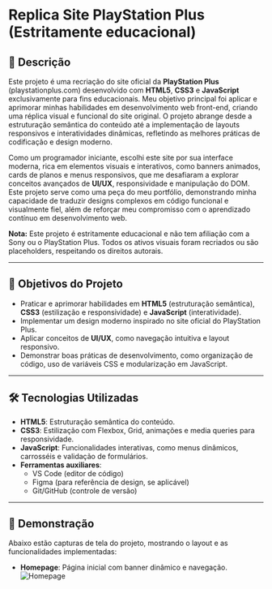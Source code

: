 # Replica Site PlayStation Plus (Estritamente educacional)

## 📖 Descrição

Este projeto é uma recriação do site oficial da **PlayStation Plus** (playstationplus.com) desenvolvido com **HTML5**, **CSS3** e **JavaScript** exclusivamente para fins educacionais. Meu objetivo principal foi aplicar e aprimorar minhas habilidades em desenvolvimento web front-end, criando uma réplica visual e funcional do site original. O projeto abrange desde a estruturação semântica do conteúdo até a implementação de layouts responsivos e interatividades dinâmicas, refletindo as melhores práticas de codificação e design moderno. 

Como um programador iniciante, escolhi este site por sua interface moderna, rica em elementos visuais e interativos, como banners animados, cards de planos e menus responsivos, que me desafiaram a explorar conceitos avançados de **UI/UX**, responsividade e manipulação do DOM. Este projeto serve como uma peça do meu portfólio, demonstrando minha capacidade de traduzir designs complexos em código funcional e visualmente fiel, além de reforçar meu compromisso com o aprendizado contínuo em desenvolvimento web. 

**Nota:** Este projeto é estritamente educacional e não tem afiliação com a Sony ou o PlayStation Plus. Todos os ativos visuais foram recriados ou são placeholders, respeitando os direitos autorais.

---

## 🎯 Objetivos do Projeto

- Praticar e aprimorar habilidades em **HTML5** (estruturação semântica), **CSS3** (estilização e responsividade) e **JavaScript** (interatividade).
- Implementar um design moderno inspirado no site oficial do PlayStation Plus.
- Aplicar conceitos de **UI/UX**, como navegação intuitiva e layout responsivo.
- Demonstrar boas práticas de desenvolvimento, como organização de código, uso de variáveis CSS e modularização em JavaScript.

---

## 🛠️ Tecnologias Utilizadas

- **HTML5**: Estruturação semântica do conteúdo.
- **CSS3**: Estilização com Flexbox, Grid, animações e media queries para responsividade.
- **JavaScript**: Funcionalidades interativas, como menus dinâmicos, carrosséis e validação de formulários.
- **Ferramentas auxiliares**: 
  - VS Code (editor de código)
  - Figma (para referência de design, se aplicável)
  - Git/GitHub (controle de versão)

---

## 📸 Demonstração

Abaixo estão capturas de tela do projeto, mostrando o layout e as funcionalidades implementadas:

- **Homepage**: Página inicial com banner dinâmico e navegação.
![Homepage](img/FotoPC1)
